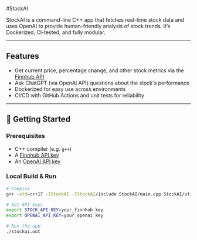 #StockAI

StockAI is a command-line C++ app that fetches real-time stock data and uses OpenAI to provide human-friendly analysis of stock trends. It’s Dockerized, CI-tested, and fully modular.

---

## Features

- Get current price, percentage change, and other stock metrics via the [Finnhub API](https://finnhub.io/)
- Ask ChatGPT (via OpenAI API) questions about the stock's performance
- Dockerized for easy use across environments
- CI/CD with GitHub Actions and unit tests for reliability

---

## 🚀 Getting Started

### Prerequisites

- C++ compiler (e.g. `g++`)
- A [Finnhub API key](https://finnhub.io/)
- An [OpenAI API key](https://platform.openai.com/account/api-keys)

### Local Build & Run

```bash
# Compile
g++ -std=c++17 -IStockAI -IStockAI/include StockAI/main.cpp StockAI/utils.cpp -o stockai.out

# Set API keys
export STOCK_API_KEY=your_finnhub_key
export OPENAI_API_KEY=your_openai_key

# Run the app
./stockai.out
